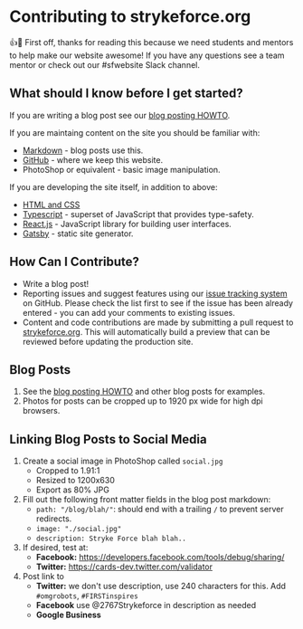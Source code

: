 # Contributing to strykeforce.org

:+1::tada: First off, thanks for reading this because we need students and mentors to help make our website awesome! If you have any questions see a team mentor or check out our #sfwebsite Slack channel.

## What should I know before I get started?

If you are writing a blog post see our [blog posting HOWTO](https://www.strykeforce.org/howto/blog/).

If you are maintaing content on the site you should be familiar with:

-   [Markdown](https://www.markdownguide.org) - blog posts use this.
-   [GitHub](https://help.github.com) - where we keep this website.
-   PhotoShop or equivalent - basic image manipulation.

If you are developing the site itself, in addition to above:

-   [HTML and CSS](https://developer.mozilla.org/en-US/)
-   [Typescript](http://www.typescriptlang.org) - superset of JavaScript that provides type-safety.
-   [React.js](https://reactjs.org) - JavaScript library for building user interfaces.
-   [Gatsby](https://www.gatsbyjs.org) - static site generator.

## How Can I Contribute?

-   Write a blog post!
-   Reporting issues and suggest features using our [issue tracking system](https://github.com/strykeforce/strykeforce.org/issues) on GitHub. Please check the list first to see if the issue has been already entered - you can add your comments to existing issues.
-   Content and code contributions are made by submitting a pull request to [strykeforce.org](https://github.com/strykeforce/strykeforce.org/pulls). This will automatically build a preview that can be reviewed before updating the production site.

## Blog Posts

1. See the [blog posting HOWTO](https://www.strykeforce.org/howto/blog/) and other blog posts for examples.
2. Photos for posts can be cropped up to 1920 px wide for high dpi browsers.

## Linking Blog Posts to Social Media

1. Create a social image in PhotoShop called `social.jpg`
    - Cropped to 1.91:1
    - Resized to 1200x630
    - Export as 80% JPG
2. Fill out the following front matter fields in the blog post markdown:
    - `path: "/blog/blah/"`: should end with a trailing `/` to prevent server redirects.
    - `image: "./social.jpg"`
    - `description: Stryke Force blah blah..`
3. If desired, test at:
    - **Facebook:** https://developers.facebook.com/tools/debug/sharing/
    - **Twitter:** https://cards-dev.twitter.com/validator
4. Post link to
    - **Twitter:** we don't use description, use 240 characters for this. Add `#omgrobots`, `#FIRSTinspires`
    - **Facebook** use @2767Strykeforce in description as needed
    - **Google Business**
